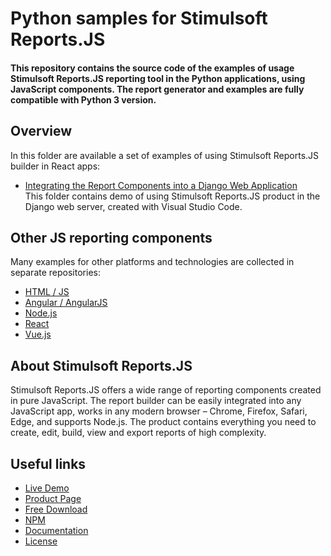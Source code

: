 # Python samples for Stimulsoft Reports.JS

#### This repository contains the source code of the examples of usage Stimulsoft Reports.JS reporting tool in the Python applications, using JavaScript components. The report generator and examples are fully compatible with Python 3 version.

## Overview
In this folder are available a set of examples of using Stimulsoft Reports.JS builder in React apps:
  
* [Integrating the Report Components into a Django Web Application](https://github.com/stimulsoft/Samples-Reports.JS-for-Python/tree/main/Integrating%20the%20Report%20Components%20into%20a%20Django%20Web%20Application)  
This folder contains demo of using Stimulsoft Reports.JS product in the Django web server, created with Visual Studio Code.

## Other JS reporting components
Many examples for other platforms and technologies are collected in separate repositories:
* [HTML / JS](https://github.com/stimulsoft/Samples-Reports.JS-for-HTML)
* [Angular / AngularJS](https://github.com/stimulsoft/Samples-Reports.JS-for-Angular)
* [Node.js](https://github.com/stimulsoft/Samples-Reports.JS-for-Node.js)
* [React](https://github.com/stimulsoft/Samples-Reports.JS-for-React)
* [Vue.js](https://github.com/stimulsoft/Samples-Reports.JS-for-Vue.js)

## About Stimulsoft Reports.JS
Stimulsoft Reports.JS offers a wide range of reporting components created in pure JavaScript. The report builder can be easily integrated into any JavaScript app, works in any modern browser – Chrome, Firefox, Safari, Edge, and supports Node.js. The product contains everything you need to create, edit, build, view and export reports of high complexity.

## Useful links
* [Live Demo](http://demo.stimulsoft.com/#Js)
* [Product Page](https://www.stimulsoft.com/en/products/reports-js)
* [Free Download](https://www.stimulsoft.com/en/downloads)
* [NPM](https://www.npmjs.com/package/stimulsoft-reports-js)
* [Documentation](https://www.stimulsoft.com/en/documentation/online/programming-manual/index.html?reports_js.htm)
* [License](LICENSE.md)
